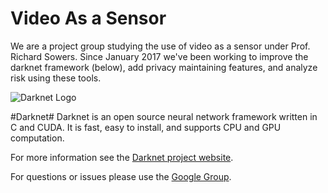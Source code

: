 # Video As a Sensor
We are a project group studying the use of video as a sensor under Prof. Richard Sowers. Since January 2017 we've been working to improve the darknet framework (below), add privacy maintaining features, and analyze risk using these tools.








![Darknet Logo](http://pjreddie.com/media/files/darknet-black-small.png)

#Darknet#
Darknet is an open source neural network framework written in C and CUDA. It is fast, easy to install, and supports CPU and GPU computation.

For more information see the [Darknet project website](http://pjreddie.com/darknet).

For questions or issues please use the [Google Group](https://groups.google.com/forum/#!forum/darknet).
